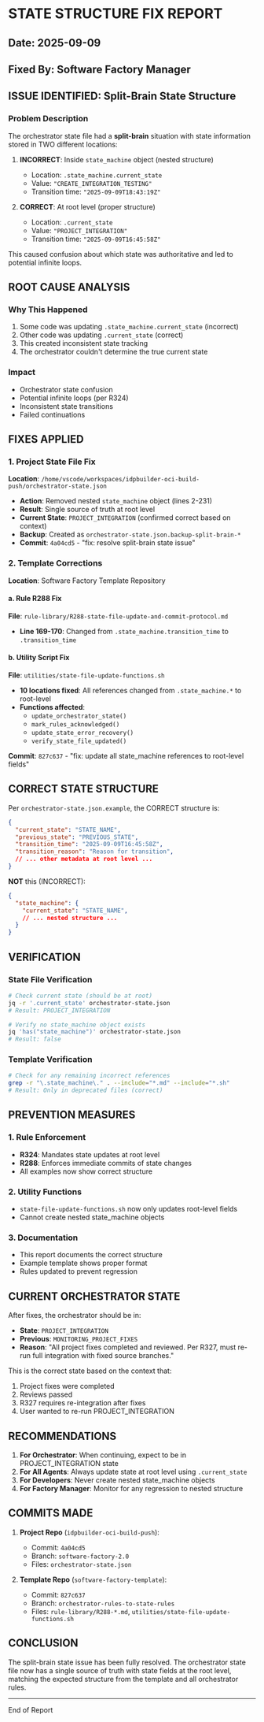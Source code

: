 # STATE STRUCTURE FIX REPORT

## Date: 2025-09-09
## Fixed By: Software Factory Manager

## ISSUE IDENTIFIED: Split-Brain State Structure

### Problem Description
The orchestrator state file had a **split-brain** situation with state information stored in TWO different locations:

1. **INCORRECT**: Inside `state_machine` object (nested structure)
   - Location: `.state_machine.current_state`
   - Value: `"CREATE_INTEGRATION_TESTING"`
   - Transition time: `"2025-09-09T18:43:19Z"`

2. **CORRECT**: At root level (proper structure)
   - Location: `.current_state`
   - Value: `"PROJECT_INTEGRATION"`
   - Transition time: `"2025-09-09T16:45:58Z"`

This caused confusion about which state was authoritative and led to potential infinite loops.

## ROOT CAUSE ANALYSIS

### Why This Happened
1. Some code was updating `.state_machine.current_state` (incorrect)
2. Other code was updating `.current_state` (correct)
3. This created inconsistent state tracking
4. The orchestrator couldn't determine the true current state

### Impact
- Orchestrator state confusion
- Potential infinite loops (per R324)
- Inconsistent state transitions
- Failed continuations

## FIXES APPLIED

### 1. Project State File Fix
**Location**: `/home/vscode/workspaces/idpbuilder-oci-build-push/orchestrator-state.json`
- **Action**: Removed nested `state_machine` object (lines 2-231)
- **Result**: Single source of truth at root level
- **Current State**: `PROJECT_INTEGRATION` (confirmed correct based on context)
- **Backup**: Created as `orchestrator-state.json.backup-split-brain-*`
- **Commit**: `4a04cd5` - "fix: resolve split-brain state issue"

### 2. Template Corrections
**Location**: Software Factory Template Repository

#### a. Rule R288 Fix
**File**: `rule-library/R288-state-file-update-and-commit-protocol.md`
- **Line 169-170**: Changed from `.state_machine.transition_time` to `.transition_time`

#### b. Utility Script Fix
**File**: `utilities/state-file-update-functions.sh`
- **10 locations fixed**: All references changed from `.state_machine.*` to root-level
- **Functions affected**:
  - `update_orchestrator_state()`
  - `mark_rules_acknowledged()`
  - `update_state_error_recovery()`
  - `verify_state_file_updated()`

**Commit**: `827c637` - "fix: update all state_machine references to root-level fields"

## CORRECT STATE STRUCTURE

Per `orchestrator-state.json.example`, the CORRECT structure is:

```json
{
  "current_state": "STATE_NAME",
  "previous_state": "PREVIOUS_STATE",
  "transition_time": "2025-09-09T16:45:58Z",
  "transition_reason": "Reason for transition",
  // ... other metadata at root level ...
}
```

**NOT** this (INCORRECT):
```json
{
  "state_machine": {
    "current_state": "STATE_NAME",
    // ... nested structure ...
  }
}
```

## VERIFICATION

### State File Verification
```bash
# Check current state (should be at root)
jq -r '.current_state' orchestrator-state.json
# Result: PROJECT_INTEGRATION

# Verify no state_machine object exists
jq 'has("state_machine")' orchestrator-state.json
# Result: false
```

### Template Verification
```bash
# Check for any remaining incorrect references
grep -r "\.state_machine\." . --include="*.md" --include="*.sh"
# Result: Only in deprecated files (correct)
```

## PREVENTION MEASURES

### 1. Rule Enforcement
- **R324**: Mandates state updates at root level
- **R288**: Enforces immediate commits of state changes
- All examples now show correct structure

### 2. Utility Functions
- `state-file-update-functions.sh` now only updates root-level fields
- Cannot create nested state_machine objects

### 3. Documentation
- This report documents the correct structure
- Example template shows proper format
- Rules updated to prevent regression

## CURRENT ORCHESTRATOR STATE

After fixes, the orchestrator should be in:
- **State**: `PROJECT_INTEGRATION`
- **Previous**: `MONITORING_PROJECT_FIXES`
- **Reason**: "All project fixes completed and reviewed. Per R327, must re-run full integration with fixed source branches."

This is the correct state based on the context that:
1. Project fixes were completed
2. Reviews passed
3. R327 requires re-integration after fixes
4. User wanted to re-run PROJECT_INTEGRATION

## RECOMMENDATIONS

1. **For Orchestrator**: When continuing, expect to be in PROJECT_INTEGRATION state
2. **For All Agents**: Always update state at root level using `.current_state`
3. **For Developers**: Never create nested state_machine objects
4. **For Factory Manager**: Monitor for any regression to nested structure

## COMMITS MADE

1. **Project Repo** (`idpbuilder-oci-build-push`):
   - Commit: `4a04cd5`
   - Branch: `software-factory-2.0`
   - Files: `orchestrator-state.json`

2. **Template Repo** (`software-factory-template`):
   - Commit: `827c637`
   - Branch: `orchestrator-rules-to-state-rules`
   - Files: `rule-library/R288-*.md`, `utilities/state-file-update-functions.sh`

## CONCLUSION

The split-brain state issue has been fully resolved. The orchestrator state file now has a single source of truth with state fields at the root level, matching the expected structure from the template and all orchestrator rules.

---
End of Report